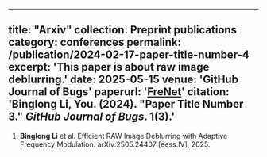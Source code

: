 
---
title: "Arxiv"
collection: Preprint publications
category: conferences
permalink: /publication/2024-02-17-paper-title-number-4
excerpt: 'This paper is about raw image deblurring.'
date: 2025-05-15
venue: 'GitHub Journal of Bugs'
paperurl: '[FreNet](https://arxiv.org/abs/2505.24407)'
citation: 'Binglong Li, You. (2024). &quot;Paper Title Number 3.&quot; <i>GitHub Journal of Bugs</i>. 1(3).'
---

1. **Binglong Li** et al. Efficient RAW Image Deblurring with Adaptive Frequency Modulation.
   arXiv:2505.24407 [eess.IV], 2025.

